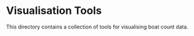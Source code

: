 # Visualisation Tools

This directory contains a collection of tools for visualising boat count data.
